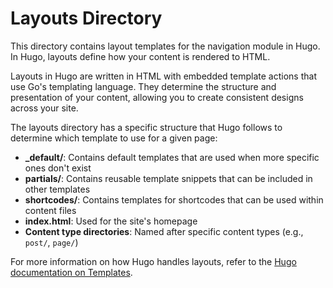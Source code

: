 # Layouts Directory

This directory contains layout templates for the navigation module in Hugo. In Hugo, layouts define how your content is rendered to HTML.

Layouts in Hugo are written in HTML with embedded template actions that use Go's templating language. They determine the structure and presentation of your content, allowing you to create consistent designs across your site.

The layouts directory has a specific structure that Hugo follows to determine which template to use for a given page:

- **_default/**: Contains default templates that are used when more specific ones don't exist
- **partials/**: Contains reusable template snippets that can be included in other templates
- **shortcodes/**: Contains templates for shortcodes that can be used within content files
- **index.html**: Used for the site's homepage
- **Content type directories**: Named after specific content types (e.g., `post/`, `page/`)

For more information on how Hugo handles layouts, refer to the [Hugo documentation on Templates](https://gohugo.io/templates/).